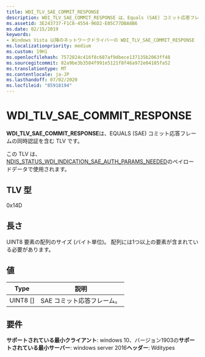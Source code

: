 ```yaml
---
title: WDI_TLV_SAE_COMMIT_RESPONSE
description: WDI_TLV_SAE_COMMIT_RESPONSE は、Equals (SAE) コミット応答フレームの同時認証を含む TLV です。
ms.assetid: 3E243737-F1C8-4554-96D2-E05C77DBA8B6
ms.date: 02/15/2019
keywords:
- Windows Vista 以降のネットワークドライバーの WDI_TLV_SAE_COMMIT_RESPONSE
ms.localizationpriority: medium
ms.custom: 19H1
ms.openlocfilehash: 7572824c416f8c687af9dbece137135b2063ff48
ms.sourcegitcommit: 82a9be3b3584f991e5121f8f46a972e04185fa52
ms.translationtype: MT
ms.contentlocale: ja-JP
ms.lasthandoff: 07/02/2020
ms.locfileid: "85918194"
---
```

# <a name="wdi_tlv_sae_commit_response"></a>WDI_TLV_SAE_COMMIT_RESPONSE

**WDI_TLV_SAE_COMMIT_RESPONSE**は、EQUALS (SAE) コミット応答フレームの同時認証を含む TLV です。

この TLV は、 [NDIS_STATUS_WDI_INDICATION_SAE_AUTH_PARAMS_NEEDED](ndis-status-wdi-indication-sae-auth-params-needed.md)のペイロードデータで使用されます。

## <a name="tlv-type"></a>TLV 型

0x14D

## <a name="length"></a>長さ

UINT8 要素の配列のサイズ (バイト単位)。 配列には1つ以上の要素が含まれている必要があります。

## <a name="values"></a>値

| Type | 説明 |
| --- | --- |
| UINT8 [] | SAE コミット応答フレーム。 |

## <a name="requirements"></a>要件

**サポートされている最小クライアント**: windows 10、バージョン1903の**サポートされている最小サーバー**: windows server 2016**ヘッダー**: Wditypes
